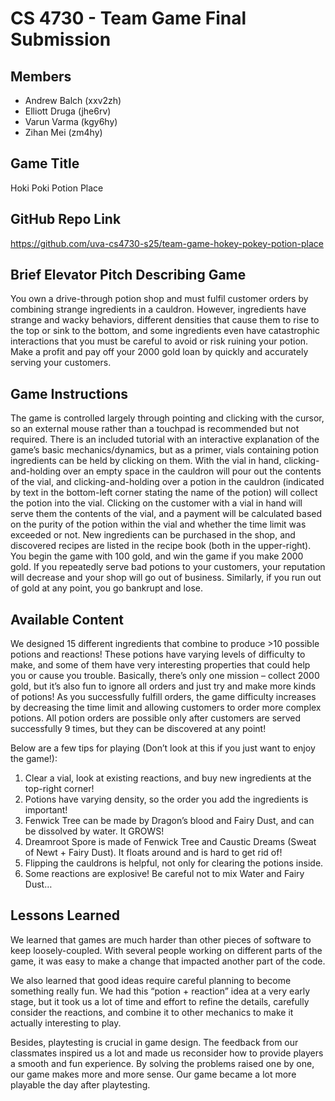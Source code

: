 # CS 4730 - Team Game Final Submission	

## Members

- Andrew Balch (xxv2zh)
- Elliott Druga (jhe6rv)
- Varun Varma (kgy6hy)
- Zihan Mei (zm4hy)

## Game Title

Hoki Poki Potion Place

## GitHub Repo Link

https://github.com/uva-cs4730-s25/team-game-hokey-pokey-potion-place 

## Brief Elevator Pitch Describing Game

You own a drive-through potion shop and must fulfil customer orders by combining strange ingredients in a cauldron. However, ingredients have strange and wacky behaviors, different densities that cause them to rise to the top or sink to the bottom, and some ingredients even have catastrophic interactions that you must be careful to avoid or risk ruining your potion. Make a profit and pay off your 2000 gold loan by quickly and accurately serving your customers.

## Game Instructions

The game is controlled largely through pointing and clicking with the cursor, so an external mouse rather than a touchpad is recommended but not required. There is an included tutorial with an interactive explanation of the game’s basic mechanics/dynamics, but as a primer, vials containing potion ingredients can be held by clicking on them. With the vial in hand, clicking-and-holding over an empty space in the cauldron will pour out the contents of the vial, and clicking-and-holding over a potion in the cauldron (indicated by text in the bottom-left corner stating the name of the potion) will collect the potion into the vial. Clicking on the customer with a vial in hand will serve them the contents of the vial, and a payment will be calculated based on the purity of the potion within the vial and whether the time limit was exceeded or not. New ingredients can be purchased in the shop, and discovered recipes are listed in the recipe book (both in the upper-right). You begin the game with 100 gold, and win the game if you make 2000 gold. If you repeatedly serve bad potions to your customers, your reputation will decrease and your shop will go out of business. Similarly, if you run out of gold at any point, you go bankrupt and lose.

## Available Content

We designed 15 different ingredients that combine to produce >10 possible potions and reactions! These potions have varying levels of difficulty to make, and some of them have very interesting properties that could help you or cause you trouble. Basically, there’s only one mission – collect 2000 gold, but it’s also fun to ignore all orders and just try and make more kinds of potions! As you successfully fulfill orders, the game difficulty increases by decreasing the time limit and allowing customers to order more complex potions. All potion orders are possible only after customers are served successfully 9 times, but they can be discovered at any point!

Below are a few tips for playing (Don’t look at this if you just want to enjoy the game!):

1. Clear a vial, look at existing reactions, and buy new ingredients at the top-right corner!
2. Potions have varying density, so the order you add the ingredients is important!
3. Fenwick Tree can be made by Dragon’s blood and Fairy Dust, and can be dissolved by water. It GROWS!
4. Dreamroot Spore is made of Fenwick Tree and Caustic Dreams (Sweat of Newt + Fairy Dust). It floats around and is hard to get rid of!
5. Flipping the cauldrons is helpful, not only for clearing the potions inside.
6. Some reactions are explosive! Be careful not to mix Water and Fairy Dust…

## Lessons Learned

We learned that games are much harder than other pieces of software to keep loosely-coupled. With several people working on different parts of the game, it was easy to make a change that impacted another part of the code.

We also learned that good ideas require careful planning to become something really fun. We had this “potion + reaction” idea at a very early stage, but it took us a lot of time and effort to refine the details, carefully consider the reactions, and combine it to other mechanics to make it actually interesting to play.

Besides, playtesting is crucial in game design. The feedback from our classmates inspired us a lot and made us reconsider how to provide players a smooth and fun experience. By solving the problems raised one by one, our game makes more and more sense. Our game became a lot more playable the day after playtesting.
